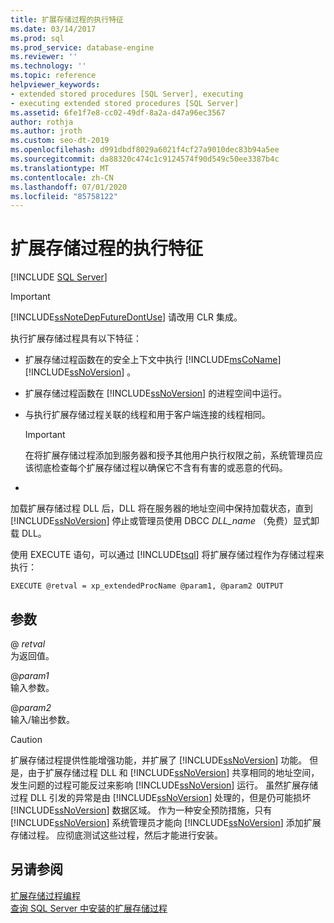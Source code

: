 ```yaml
---
title: 扩展存储过程的执行特征
ms.date: 03/14/2017
ms.prod: sql
ms.prod_service: database-engine
ms.reviewer: ''
ms.technology: ''
ms.topic: reference
helpviewer_keywords:
- extended stored procedures [SQL Server], executing
- executing extended stored procedures [SQL Server]
ms.assetid: 6fe1f7e8-cc02-49df-8a2a-d47a96ec3567
author: rothja
ms.author: jroth
ms.custom: seo-dt-2019
ms.openlocfilehash: d991dbdf8029a6021f4cf27a9010dec83b94a5ee
ms.sourcegitcommit: da88320c474c1c9124574f90d549c50ee3387b4c
ms.translationtype: MT
ms.contentlocale: zh-CN
ms.lasthandoff: 07/01/2020
ms.locfileid: "85758122"
---
```

# <a name="execution-characteristics-of-extended-stored-procedures"></a>扩展存储过程的执行特征
 [!INCLUDE [SQL Server](../../includes/applies-to-version/sqlserver.md)]
    
> [!IMPORTANT]  
>  [!INCLUDE[ssNoteDepFutureDontUse](../../includes/ssnotedepfuturedontuse-md.md)] 请改用 CLR 集成。  
  
 执行扩展存储过程具有以下特征：  
  
-   扩展存储过程函数在的安全上下文中执行 [!INCLUDE[msCoName](../../includes/msconame-md.md)] [!INCLUDE[ssNoVersion](../../includes/ssnoversion-md.md)] 。  
  
-   扩展存储过程函数在 [!INCLUDE[ssNoVersion](../../includes/ssnoversion-md.md)] 的进程空间中运行。  
  
-   与执行扩展存储过程关联的线程和用于客户端连接的线程相同。  
  
    > [!IMPORTANT]  
    >  在将扩展存储过程添加到服务器和授予其他用户执行权限之前，系统管理员应该彻底检查每个扩展存储过程以确保它不含有有害的或恶意的代码。  
  
-  
  
 加载扩展存储过程 DLL 后，DLL 将在服务器的地址空间中保持加载状态，直到 [!INCLUDE[ssNoVersion](../../includes/ssnoversion-md.md)] 停止或管理员使用 DBCC *DLL_name* （免费）显式卸载 DLL。  
  
 使用 EXECUTE 语句，可以通过 [!INCLUDE[tsql](../../includes/tsql-md.md)] 将扩展存储过程作为存储过程来执行：  
  
```  
EXECUTE @retval = xp_extendedProcName @param1, @param2 OUTPUT  
```  
  
## <a name="parameters"></a>参数  
 \@ *retval*  
 为返回值。  
  
 \@*param1*  
 输入参数。  
  
 \@*param2*  
 输入/输出参数。  
  
> [!CAUTION]  
>  扩展存储过程提供性能增强功能，并扩展了 [!INCLUDE[ssNoVersion](../../includes/ssnoversion-md.md)] 功能。 但是，由于扩展存储过程 DLL 和 [!INCLUDE[ssNoVersion](../../includes/ssnoversion-md.md)] 共享相同的地址空间，发生问题的过程可能反过来影响 [!INCLUDE[ssNoVersion](../../includes/ssnoversion-md.md)] 运行。 虽然扩展存储过程 DLL 引发的异常是由 [!INCLUDE[ssNoVersion](../../includes/ssnoversion-md.md)] 处理的，但是仍可能损坏 [!INCLUDE[ssNoVersion](../../includes/ssnoversion-md.md)] 数据区域。 作为一种安全预防措施，只有 [!INCLUDE[ssNoVersion](../../includes/ssnoversion-md.md)] 系统管理员才能向 [!INCLUDE[ssNoVersion](../../includes/ssnoversion-md.md)] 添加扩展存储过程。 应彻底测试这些过程，然后才能进行安装。  
  
## <a name="see-also"></a>另请参阅  
 [扩展存储过程编程](../../relational-databases/extended-stored-procedures-programming/database-engine-extended-stored-procedures-programming.md)   
 [查询 SQL Server 中安装的扩展存储过程](../../relational-databases/extended-stored-procedures-programming/querying-extended-stored-procedures-installed-in-sql-server.md)  
  
  
